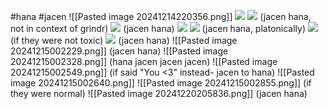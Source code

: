 #hana #jacen 
![[Pasted image 20241214220356.png]]
**![](https://lh7-rt.googleusercontent.com/docsz/AD_4nXd5ZoR8XpjPPcQcd4W0G4v0WNLbDaDOoeoEOGA-3fwDFajNvvwwcYl_rNku-5S_Tb6IiqNm64Vni1BXLseQyzqZ3Uu3syvXINEFpcnMxoZZbcwgxMz4wsYcVtv-AWwZ42kP9RHJbA?key=ArE9gjGx41F-QdnnpTPqXmu4)**
**![](https://lh7-rt.googleusercontent.com/docsz/AD_4nXePjuz2w2QZanowFYPYT1Gloz9KZ4kcFpg6NYq10JSc2pabra9V0zOVyqew1AKR29_8JqVSOwJqHLm_q0FVuvrcnycT-5-SZWzy2Ck7UHy2iy9SnPYY0ZORh5SdImsc0FtU9vFV?key=ArE9gjGx41F-QdnnpTPqXmu4)**
(jacen hana, not in context of grindr)
**![](https://lh7-rt.googleusercontent.com/docsz/AD_4nXfzeO9dVCUSta-CpgulDy_rtpj_jlw1j_sTgJvLtWx-HEEh1zBkSby5-MbCgAgwEZzPxaaq-tQ67jsC9qmyoME162pAkpfl76UfBpv6o5URU0KesXGwRRdL6dRxb54fBnDQF7vbeQ?key=ArE9gjGx41F-QdnnpTPqXmu4)**
(jacen hana)
**![](https://lh7-rt.googleusercontent.com/docsz/AD_4nXddAsO1xoWXa4zEYltGd-e77AoBPNlnN27SpEQo71ln9COZSFcZSomBphg5G2nFc-qdU48RRGtvck4doVDb_Z5RhOqbHOKPJP4zNV7dt8d-VKlPSOsqnj1c_qDxf9WfpPzsZyNekA?key=ArE9gjGx41F-QdnnpTPqXmu4)**
**![](https://lh7-rt.googleusercontent.com/docsz/AD_4nXdQGAuItUZPSMKe_TUTZqo5IjlqV4SdkxaS2GKzx1MHdqgtJorua3azemoI9tb8cxKNNDt0HgnSq1WMmUoHh3mGyrR7tnUY6T5uwZUjY6c1dATs0MlxVhthpzBCh7IvMKGfq9tOSg?key=ArE9gjGx41F-QdnnpTPqXmu4)**
(jacen hana, platonically)
**![](https://lh7-rt.googleusercontent.com/docsz/AD_4nXeAYHaXmeyYev_rHKeH6ukVNS4uxnOwj4SY1OmMIpsvL3V1EOXed7Ctb9N98Vzck7HQA43S4xSng2SIaVDfY9hn6S0I6on_58BXw_h7BQiNxpzaqwTfWNhP8TBDQkdCTdOdgDTB?key=ArE9gjGx41F-QdnnpTPqXmu4)**
(if they were not toxic)
**![](https://lh7-rt.googleusercontent.com/docsz/AD_4nXePEF5GJfTPZuWfccwfO3bQvVNMHiuGy6XLJsaPMmGQUsbGhwEvdhTgM92Co6Gch8e8YVl3U_ZvNM7WLRHzYfg_6mHCgOLrx9v6iUzeZNLuikJR2A9kspU4M5Ul28onvTObypWLZQ?key=ArE9gjGx41F-QdnnpTPqXmu4)**
(jacen hana)
![[Pasted image 20241215002229.png]]
(jacen hana)
![[Pasted image 20241215002328.png]]
(hana jacen jacen jacen)
![[Pasted image 20241215002549.png]]
(if said "You <3" instead- jacen to hana)
![[Pasted image 20241215002640.png]]
![[Pasted image 20241215002855.png]]
(if they were normal)
![[Pasted image 20241220205836.png]]
(jacen hana)